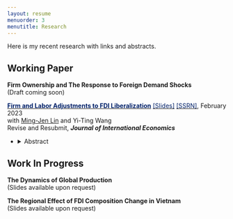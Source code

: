 ```yaml
---
layout: resume
menuorder: 3
menutitle: Research
---
```


Here is my recent research with links and abstracts. 

## Working Paper
**Firm Ownership and The Response to Foreign Demand Shocks** <br>
(Draft coming soon)
  
<a href="https://sungjuwu.github.io/documents/CNFDI_paper.pdf" target="_blank"><span style="color:#012169">**Firm and Labor Adjustments to FDI Liberalization**</span></a> <a href="https://sungjuwu.github.io/documents/CNFDI_slides.pdf" target="_blank"><span style="color:#012169">[Slides]</span></a> <a href="https://papers.ssrn.com/sol3/papers.cfm?abstract_id=4347657" target="_blank"><span style="color:#012169">[SSRN]</span></a>, February 2023 <br> 
with <a href="https://economicsatntu.wixsite.com/ming-jen-lin" target="_blank">Ming-Jen Lin</a> and Yi-Ting Wang <br>
Revise and Resubmit, <em>**Journal of International Economics**</em>
- <details><summary>Abstract</summary><p>This paper studies how liberalizing outward foreign direct investments (FDI) affects manufacturers' engagement in global production and their domestic workers' labor market outcomes. Focusing on a liberalization policy in 2001 by the government of Taiwan that allowed 122 electronic products to be produced in China, we estimate its effect on Taiwanese electronic manufacturers and their domestic workers. Employing a matched difference-in-differences strategy, we find that the manufacturers targeted by the policy were on average 16% more likely to invest in China relative to the non-targeted ones. Correspondingly, the domestic workers initially employed by the targeted manufacturers were on average more likely to change their jobs, stay employed for fewer years, and have lower wages in subsequent years relative to those employed by the non-targeted ones. The worker-level effects of the policy exhibited substantial heterogeneity across the initial wage distribution, with the top-decile workers benefiting and the other workers losing on average.</p></details>


## Work In Progress
**The Dynamics of Global Production** <br>
(Slides available upon request)

**The Regional Effect of FDI Composition Change in Vietnam** <br>
(Slides available upon request)
